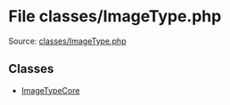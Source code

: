 File classes/ImageType.php
=========

Source: [classes/ImageType.php](https://github.com/PrestaShop/PrestaShop/blob/1.6.1.3/classes/ImageType.php)


Classes
-------

* [ImageTypeCore](class.ImageTypeCore.md)

